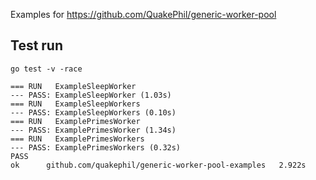 Examples for https://github.com/QuakePhil/generic-worker-pool

## Test run
```
go test -v -race
```
```
=== RUN   ExampleSleepWorker
--- PASS: ExampleSleepWorker (1.03s)
=== RUN   ExampleSleepWorkers
--- PASS: ExampleSleepWorkers (0.10s)
=== RUN   ExamplePrimesWorker
--- PASS: ExamplePrimesWorker (1.34s)
=== RUN   ExamplePrimesWorkers
--- PASS: ExamplePrimesWorkers (0.32s)
PASS
ok  	github.com/quakephil/generic-worker-pool-examples	2.922s
```
